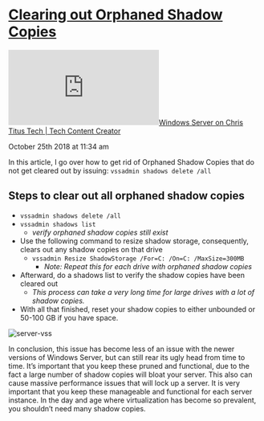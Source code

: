 # [Clearing out Orphaned Shadow Copies](https://christitus.com/orphaned-shadow-copies/ "See on original website")

[![✇](http://192.168.255.25:10010/f.php?8ebc292a)Windows Server on Chris Titus Tech | Tech Content Creator](http://192.168.255.25:10010/i/?get=f_11 "Filter") 

October 25th 2018 at 11:34 am

In this article, I go over how to get rid of Orphaned Shadow Copies that do not get cleared out by issuing: `vssadmin shadows delete /all`

## Steps to clear out all orphaned shadow copies

-   `vssadmin shadows delete /all`
-   `vssadmin shadows list`
    -   _verify orphaned shadow copies still exist_
-   Use the following command to resize shadow storage, consequently, clears out any shadow copies on that drive
    -   `vssadmin Resize ShadowStorage /For=C: /On=C: /MaxSize=300MB`
        -   _Note: Repeat this for each drive with orphaned shadow copies_
-   Afterward, do a shadows list to verify the shadow copies have been cleared out
    -   _This process can take a very long time for large drives with a lot of shadow copies._
-   With all that finished, reset your shadow copies to either unbounded or 50-100 GB if you have space.

![server-vss](https://christitus.com/images/2018/10/shadow-copies.png)

In conclusion, this issue has become less of an issue with the newer versions of Windows Server, but can still rear its ugly head from time to time. It’s important that you keep these pruned and functional, due to the fact a large number of shadow copies will bloat your server. This also can cause massive performance issues that will lock up a server. It is very important that you keep these manageable and functional for each server instance. In the day and age where virtualization has become so prevalent, you shouldn’t need many shadow copies.